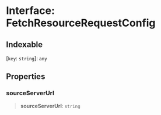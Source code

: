 # Interface: FetchResourceRequestConfig

## Indexable

\[`key`: `string`\]: `any`

## Properties

### sourceServerUrl

> **sourceServerUrl**: `string`
